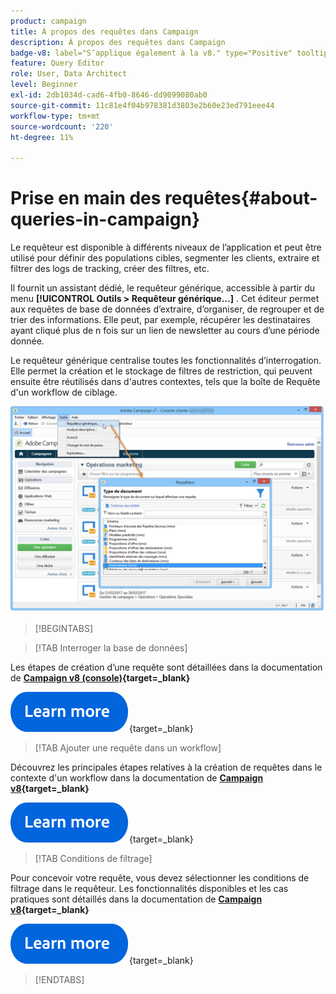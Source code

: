 ```yaml
---
product: campaign
title: À propos des requêtes dans Campaign
description: À propos des requêtes dans Campaign
badge-v8: label="S’applique également à la v8." type="Positive" tooltip="S’applique également à Campaign v8."
feature: Query Editor
role: User, Data Architect
level: Beginner
exl-id: 2db1034d-cad6-4fb0-8646-dd9099080ab0
source-git-commit: 11c81e4f04b978381d3803e2b60e23ed791eee44
workflow-type: tm+mt
source-wordcount: '220'
ht-degree: 11%

---
```


# Prise en main des requêtes{#about-queries-in-campaign}

Le requêteur est disponible à différents niveaux de l’application et peut être utilisé pour définir des populations cibles, segmenter les clients, extraire et filtrer des logs de tracking, créer des filtres, etc.

Il fournit un assistant dédié, le requêteur générique, accessible à partir du menu **[!UICONTROL Outils > Requêteur générique...]** . Cet éditeur permet aux requêtes de base de données d’extraire, d’organiser, de regrouper et de trier des informations. Elle peut, par exemple, récupérer les destinataires ayant cliqué plus de n fois sur un lien de newsletter au cours d’une période donnée.

Le requêteur générique centralise toutes les fonctionnalités d’interrogation. Elle permet la création et le stockage de filtres de restriction, qui peuvent ensuite être réutilisés dans d&#39;autres contextes, tels que la boîte de Requête d&#39;un workflow de ciblage.

![Accédez au requêteur et sélectionnez une table](assets/query_editor_nveau_21.png)


>[!BEGINTABS]

>[!TAB Interroger la base de données]

Les étapes de création d’une requête sont détaillées dans la documentation de **[Campaign v8 (console)](https://experienceleague.adobe.com/en/docs/campaign/campaign-v8/data/query/query-editor){target=_blank}**


[![Image](../../assets/do-not-localize/learn-more-button.svg)](https://experienceleague.adobe.com/en/docs/campaign/campaign-v8/data/query/query-editor){target=_blank}


>[!TAB Ajouter une requête dans un workflow]

Découvrez les principales étapes relatives à la création de requêtes dans le contexte d&#39;un workflow dans la documentation de **[Campaign v8](https://experienceleague.adobe.com/fr/docs/campaign/automation/workflows/wf-activities/targeting-activities/query){target=_blank}**

[![Image](../../assets/do-not-localize/learn-more-button.svg)](https://experienceleague.adobe.com/fr/docs/campaign/automation/workflows/wf-activities/targeting-activities/query){target=_blank}

>[!TAB Conditions de filtrage]

Pour concevoir votre requête, vous devez sélectionner les conditions de filtrage dans le requêteur. Les fonctionnalités disponibles et les cas pratiques sont détaillés dans la documentation de **[Campaign v8](https://experienceleague.adobe.com/en/docs/campaign/campaign-v8/data/query/filter-conditions){target=_blank}**

[![Image](../../assets/do-not-localize/learn-more-button.svg)](https://experienceleague.adobe.com/en/docs/campaign/campaign-v8/data/query/filter-conditions){target=_blank}

>[!ENDTABS]

